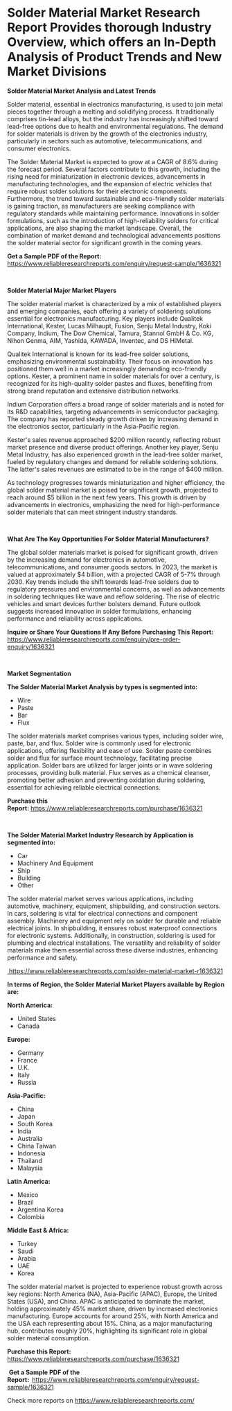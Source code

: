 <p><h1>Solder Material Market Research Report Provides thorough Industry Overview, which offers an In-Depth Analysis of Product Trends and New Market Divisions</h1></p><p><strong>Solder Material Market Analysis and Latest Trends</strong></p>
<p><p>Solder material, essential in electronics manufacturing, is used to join metal pieces together through a melting and solidifying process. It traditionally comprises tin-lead alloys, but the industry has increasingly shifted toward lead-free options due to health and environmental regulations. The demand for solder materials is driven by the growth of the electronics industry, particularly in sectors such as automotive, telecommunications, and consumer electronics.</p><p>The Solder Material Market is expected to grow at a CAGR of 8.6% during the forecast period. Several factors contribute to this growth, including the rising need for miniaturization in electronic devices, advancements in manufacturing technologies, and the expansion of electric vehicles that require robust solder solutions for their electronic components. Furthermore, the trend toward sustainable and eco-friendly solder materials is gaining traction, as manufacturers are seeking compliance with regulatory standards while maintaining performance. Innovations in solder formulations, such as the introduction of high-reliability solders for critical applications, are also shaping the market landscape. Overall, the combination of market demand and technological advancements positions the solder material sector for significant growth in the coming years.</p></p>
<p><strong>Get a Sample PDF of the Report:&nbsp;</strong> <a href="https://www.reliableresearchreports.com/enquiry/request-sample/1636321?utm_campaign=3027&utm_medium=2&utm_source=Github&utm_content=ia&utm_term=31032025&utm_id=solder-material">https://www.reliableresearchreports.com/enquiry/request-sample/1636321</a></p>
<p>&nbsp;</p>
<p><strong>Solder Material Major Market Players</strong></p>
<p><p>The solder material market is characterized by a mix of established players and emerging companies, each offering a variety of soldering solutions essential for electronics manufacturing. Key players include Qualitek International, Kester, Lucas Milhaupt, Fusion, Senju Metal Industry, Koki Company, Indium, The Dow Chemical, Tamura, Stannol GmbH & Co. KG, Nihon Genma, AIM, Yashida, KAWADA, Inventec, and DS HiMetal.</p><p>Qualitek International is known for its lead-free solder solutions, emphasizing environmental sustainability. Their focus on innovation has positioned them well in a market increasingly demanding eco-friendly options. Kester, a prominent name in solder materials for over a century, is recognized for its high-quality solder pastes and fluxes, benefiting from strong brand reputation and extensive distribution networks.</p><p>Indium Corporation offers a broad range of solder materials and is noted for its R&D capabilities, targeting advancements in semiconductor packaging. The company has reported steady growth driven by increasing demand in the electronics sector, particularly in the Asia-Pacific region.</p><p>Kester's sales revenue approached $200 million recently, reflecting robust market presence and diverse product offerings. Another key player, Senju Metal Industry, has also experienced growth in the lead-free solder market, fueled by regulatory changes and demand for reliable soldering solutions. The latter's sales revenues are estimated to be in the range of $400 million.</p><p>As technology progresses towards miniaturization and higher efficiency, the global solder material market is poised for significant growth, projected to reach around $5 billion in the next few years. This growth is driven by advancements in electronics, emphasizing the need for high-performance solder materials that can meet stringent industry standards.</p></p>
<p>&nbsp;</p>
<p><strong>What Are The Key Opportunities For Solder Material Manufacturers?</strong></p>
<p><p>The global solder materials market is poised for significant growth, driven by the increasing demand for electronics in automotive, telecommunications, and consumer goods sectors. In 2023, the market is valued at approximately $4 billion, with a projected CAGR of 5-7% through 2030. Key trends include the shift towards lead-free solders due to regulatory pressures and environmental concerns, as well as advancements in soldering techniques like wave and reflow soldering. The rise of electric vehicles and smart devices further bolsters demand. Future outlook suggests increased innovation in solder formulations, enhancing performance and reliability across applications.</p></p>
<p><strong>Inquire or Share Your Questions If Any Before Purchasing This Report:</strong> <a href="https://www.reliableresearchreports.com/enquiry/pre-order-enquiry/1636321?utm_campaign=3027&utm_medium=2&utm_source=Github&utm_content=ia&utm_term=31032025&utm_id=solder-material">https://www.reliableresearchreports.com/enquiry/pre-order-enquiry/1636321</a></p>
<p>&nbsp;</p>
<p><strong>Market Segmentation</strong></p>
<p><strong>The Solder Material Market Analysis by types is segmented into:</strong></p>
<p><ul><li>Wire</li><li>Paste</li><li>Bar</li><li>Flux</li></ul></p>
<p><p>The solder materials market comprises various types, including solder wire, paste, bar, and flux. Solder wire is commonly used for electronic applications, offering flexibility and ease of use. Solder paste combines solder and flux for surface mount technology, facilitating precise application. Solder bars are utilized for larger joints or in wave soldering processes, providing bulk material. Flux serves as a chemical cleanser, promoting better adhesion and preventing oxidation during soldering, essential for achieving reliable electrical connections.</p></p>
<p><strong>Purchase this Report:&nbsp;</strong><a href="https://www.reliableresearchreports.com/purchase/1636321?utm_campaign=3027&utm_medium=2&utm_source=Github&utm_content=ia&utm_term=31032025&utm_id=solder-material">https://www.reliableresearchreports.com/purchase/1636321</a></p>
<p>&nbsp;</p>
<p><strong>The Solder Material Market Industry Research by Application is segmented into:</strong></p>
<p><ul><li>Car</li><li>Machinery And Equipment</li><li>Ship</li><li>Building</li><li>Other</li></ul></p>
<p><p>The solder material market serves various applications, including automotive, machinery, equipment, shipbuilding, and construction sectors. In cars, soldering is vital for electrical connections and component assembly. Machinery and equipment rely on solder for durable and reliable electrical joints. In shipbuilding, it ensures robust waterproof connections for electronic systems. Additionally, in construction, soldering is used for plumbing and electrical installations. The versatility and reliability of solder materials make them essential across these diverse industries, enhancing performance and safety.</p></p>
<p><a href="https://www.reliableresearchreports.com/solder-material-market-r1636321?utm_campaign=3027&utm_medium=2&utm_source=Github&utm_content=ia&utm_term=31032025&utm_id=solder-material">&nbsp;https://www.reliableresearchreports.com/solder-material-market-r1636321</a></p>
<p><strong>In terms of Region, the Solder Material Market Players available by Region are:</strong></p>
<p>
    <p> <strong> North America: </strong>
        <ul>
            <li>United States</li>
            <li>Canada</li>
        </ul>
        </p> 
    <p> <strong> Europe: </strong>
        <ul>
            <li>Germany</li>
            <li>France</li>
            <li>U.K.</li>
            <li>Italy</li>
            <li>Russia</li>
        </ul>
        </p> 
    <p> <strong> Asia-Pacific: </strong>
        <ul>
            <li>China</li>
            <li>Japan</li>
            <li>South Korea</li>
            <li>India</li>
            <li>Australia</li>
            <li>China Taiwan</li>
            <li>Indonesia</li>
            <li>Thailand</li>
            <li>Malaysia</li>
        </ul>
        </p> 
    <p> <strong> Latin America: </strong>
        <ul>
            <li>Mexico</li>
            <li>Brazil</li>
            <li>Argentina Korea</li>
            <li>Colombia</li>
        </ul>
        </p> 
    <p> <strong> Middle East & Africa: </strong>
        <ul>
            <li>Turkey</li>
            <li>Saudi</li>
            <li>Arabia</li>
            <li>UAE</li>
            <li>Korea</li>
        </ul>
    </p>
    </p>
<p><p>The solder material market is projected to experience robust growth across key regions: North America (NA), Asia-Pacific (APAC), Europe, the United States (USA), and China. APAC is anticipated to dominate the market, holding approximately 45% market share, driven by increased electronics manufacturing. Europe accounts for around 25%, with North America and the USA each representing about 15%. China, as a major manufacturing hub, contributes roughly 20%, highlighting its significant role in global solder material consumption.</p></p>
<p><strong>Purchase this Report: </strong><a href="https://www.reliableresearchreports.com/purchase/1636321?utm_campaign=3027&utm_medium=2&utm_source=Github&utm_content=ia&utm_term=31032025&utm_id=solder-material">https://www.reliableresearchreports.com/purchase/1636321</a></p>
<p>&nbsp;<strong>Get a Sample PDF of the Report:&nbsp;&nbsp;</strong><a href="https://www.reliableresearchreports.com/enquiry/request-sample/1636321?utm_campaign=3027&utm_medium=2&utm_source=Github&utm_content=ia&utm_term=31032025&utm_id=solder-material">https://www.reliableresearchreports.com/enquiry/request-sample/1636321</a></p>
<p><strong></strong></p>
<p>Check more reports on <a href="https://www.reliableresearchreports.com/?utm_campaign=3027&utm_medium=2&utm_source=Github&utm_content=ia&utm_term=31032025&utm_id=solder-material">https://www.reliableresearchreports.com/</a></p>
